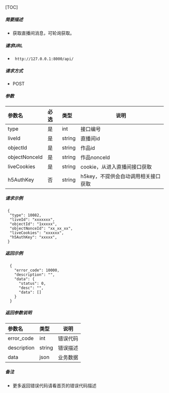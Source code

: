 

[TOC]
    
##### 简要描述

- 获取直播间消息，可轮询获取。

##### 请求URL
- ` http://127.0.0.1:8000/api/`
  
##### 请求方式
- POST 

##### 参数

|参数名|必选|类型|说明|
|:----    |:---|:----- |-----   |
|type |是  |int | 接口编号    |
|liveId |是  |string | 直播间id    |
|objectId |是  |string | 作品id    |
|objectNonceId |是  |string | 作品nonceId    |
|liveCookies |是  |string | cookie，从进入直播间接口获取|
|h5AuthKey |否  |string | h5key，不提供会自动调用相关接口获取    |

##### 请求示例

```
 {
  "type": 10082,
  "liveId": "xxxxxxx",
  "objectId": "1xxxxx",
  "objectNonceId": "xx_xx_xx",
  "liveCookies": "xxxxxx",
  "h5AuthKey": "xxxxx",
 } 
```

##### 返回示例 

``` 
  {
    "error_code": 10000,
    "description": "",
    "data": {
      "status": 0,
      "desc": "",
      "data": []
    }
  }
```

##### 返回参数说明 

|参数名|类型|说明|
|:-----  |:-----|-----                           |
|error_code |int   |错误代码  |
|description|string|错误描述|
|data|json|业务数据|

##### 备注 

- 更多返回错误代码请看首页的错误代码描述










